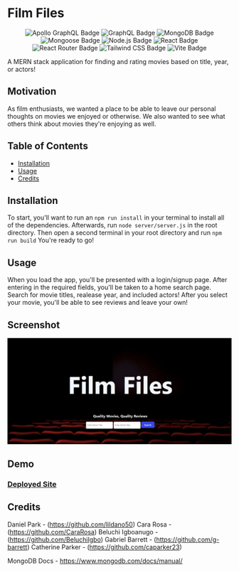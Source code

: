 # Film Files
<p align="center">
<img src="https://img.shields.io/badge/Apollo%20GraphQL-311C87?logo=apollographql&logoColor=fff&style=flat" alt="Apollo GraphQL Badge">
<img src="https://img.shields.io/badge/GraphQL-E10098?logo=graphql&logoColor=fff&style=flat" alt="GraphQL Badge">
<img src="https://img.shields.io/badge/MongoDB-47A248?logo=mongodb&logoColor=fff&style=flat" alt="MongoDB Badge">
<img src="https://img.shields.io/badge/Mongoose-800?logo=mongoose&logoColor=fff&style=flat" alt="Mongoose Badge">
<img src="https://img.shields.io/badge/Node.js-393?logo=nodedotjs&logoColor=fff&style=flat" alt="Node.js Badge">
<img src="https://img.shields.io/badge/React-61DAFB?logo=react&logoColor=000&style=flat" alt="React Badge">
<img src="https://img.shields.io/badge/React%20Router-CA4245?logo=reactrouter&logoColor=fff&style=flat" alt="React Router Badge">
<img src="https://img.shields.io/badge/Tailwind%20CSS-06B6D4?logo=tailwindcss&logoColor=fff&style=flat" alt="Tailwind CSS Badge">
<img src="https://img.shields.io/badge/Vite-646CFF?logo=vite&logoColor=fff&style=flat" alt="Vite Badge">
</p>
A MERN stack application for finding and rating movies based on title, year, or actors!

## Motivation
As film enthusiasts, we wanted a place to be able to leave our personal thoughts on movies we enjoyed or otherwise. We also wanted to see what others think about movies they're enjoying as well.

## Table of Contents
- [Installation](#installation)
- [Usage](#usage)
- [Credits](#credits)

## Installation
To start, you'll want to run an `npm run install` in your terminal to install all of the dependencies. Afterwards, run `node server/server.js` in the root directory. Then open a second terminal in your root directory and run `npm run build` You're ready to go!

## Usage
When you load the app, you'll be presented with a login/signup page. After entering in the required fields, you'll be taken to a home search page. Search for movie titles, realease year, and included actors! After you select your movie, you'll be able to see reviews and leave your own!

## Screenshot
![image](https://github.com/g-barrett/P3-Film-Files/blob/BeluchiIgbo-patch-1/client/src/assets/images/screenshot.png) 

## Demo

### [Deployed Site](https://film-files.onrender.com/)

## Credits
Daniel Park - (https://github.com/lildano50)
Cara Rosa - (https://github.com/CaraRosa)
Beluchi Igboanugo - (https://github.com/BeluchiIgbo)
Gabriel Barrett - (https://github.com/g-barrett)
Catherine Parker - (https://github.com/caparker23)

MongoDB Docs - https://www.mongodb.com/docs/manual/

